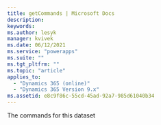 ```yaml
---
title: getCommands | Microsoft Docs
description:
keywords:
ms.author: lesyk
manager: kvivek
ms.date: 06/12/2021
ms.service: "powerapps"
ms.suite: ""
ms.tgt_pltfrm: ""
ms.topic: "article"
applies_to:
  - "Dynamics 365 (online)"
  - "Dynamics 365 Version 9.x"
ms.assetid: e8c9f86c-55cd-45ad-92a7-985d61040b34
---
```


The commands for this dataset
